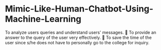 # Mimic-Like-Human-Chatbot-Using-Machine-Learning
To analyze users queries and understand users' messages.  To provide an answer to the query of the user very effectively.  To save the time of the user since s/he does not have to personally go to  the college for inquiry.
